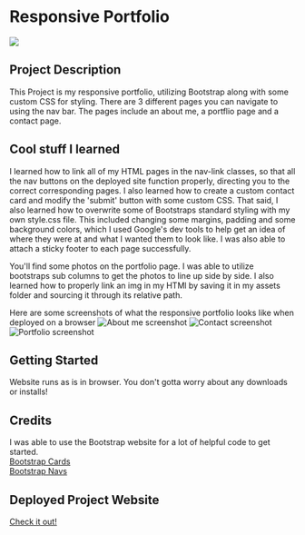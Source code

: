 # Responsive Portfolio

<img src="https://img.shields.io/badge/LICENSE-mit-green"/>

## Project Description

This Project is my responsive portfolio, utilizing Bootstrap along with some custom CSS for styling. There are 3 different pages you can navigate to using the nav bar. The pages include an about me, a portflio page and a contact page.

## Cool stuff I learned

I learned how to link all of my HTML pages in the nav-link classes, so that all the nav buttons on the deployed site function properly, directing you to the correct corresponding pages. I also learned how to create a custom contact card and modify the 'submit' button with some custom CSS. That said, I also learned how to overwrite some of Bootstraps standard styling with my own style.css file. This included changing some margins, padding and some background colors, which I used Google's dev tools to help get an idea of where they were at and what I wanted them to look like. I was also able to attach a sticky footer to each page successfully.

You'll find some photos on the portfolio page. I was able to utilize bootstraps sub columns to get the photos to line up side by side. I also learned how to properly link an img in my HTMl by saving it in my assets folder and sourcing it through its relative path.

Here are some screenshots of what the responsive portfolio looks like when deployed on a browser
![About me screenshot](https://user-images.githubusercontent.com/70814349/95630828-6346de80-0a37-11eb-9599-4c81fc5cabca.png)
![Contact screenshot](https://user-images.githubusercontent.com/70814349/95630829-63df7500-0a37-11eb-97c6-cb1df894bafd.png)
![Portfolio screenshot](https://user-images.githubusercontent.com/70814349/95639545-b4fa6380-0a4d-11eb-93b1-a1f48aa4052b.png)

## Getting Started

Website runs as is in browser. You don't gotta worry about any downloads or installs!

## Credits

I was able to use the Bootstrap website for a lot of helpful code to get started.<br>
[Bootstrap Cards](https://getbootstrap.com/docs/4.0/components/card/)<br>
[Bootstrap Navs](https://getbootstrap.com/docs/4.0/components/navs/)<br>

## Deployed Project Website

[Check it out!](https://lucahendicott.github.io/responsive-portfolio/)
